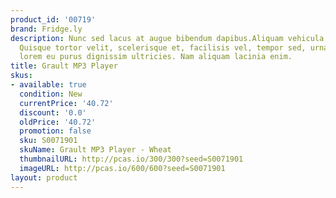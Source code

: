 ```yaml
---
product_id: '00719'
brand: Fridge.ly
description: Nunc sed lacus at augue bibendum dapibus.Aliquam vehicula sem ut pede.
  Quisque tortor velit, scelerisque et, facilisis vel, tempor sed, urna. Quisque eget
  lorem eu purus dignissim ultricies. Nam aliquam lacinia enim.
title: Grault MP3 Player
skus:
- available: true
  condition: New
  currentPrice: '40.72'
  discount: '0.0'
  oldPrice: '40.72'
  promotion: false
  sku: S0071901
  skuName: Grault MP3 Player - Wheat
  thumbnailURL: http://pcas.io/300/300?seed=S0071901
  imageURL: http://pcas.io/600/600?seed=S0071901
layout: product
---
```

